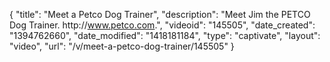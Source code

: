 {
    "title": "Meet a Petco Dog Trainer",
    "description": "Meet Jim the PETCO Dog Trainer. http:\/\/www.petco.com.",
    "videoid": "145505",
    "date_created": "1394762660",
    "date_modified": "1418181184",
    "type": "captivate",
    "layout": "video",
    "url": "\/v\/meet-a-petco-dog-trainer\/145505"
}